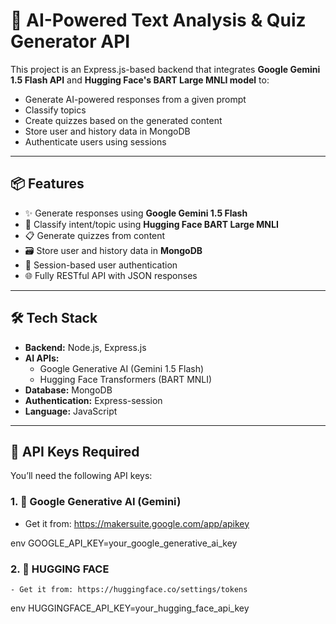 # 🚀 AI-Powered Text Analysis & Quiz Generator API

This project is an Express.js-based backend that integrates **Google Gemini 1.5 Flash API** and **Hugging Face's BART Large MNLI model** to:
- Generate AI-powered responses from a given prompt
- Classify topics
- Create quizzes based on the generated content
- Store user and history data in MongoDB
- Authenticate users using sessions

---

## 📦 Features

- ✨ Generate responses using **Google Gemini 1.5 Flash**
- 🧠 Classify intent/topic using **Hugging Face BART Large MNLI**
- 📋 Generate quizzes from content
- 🗃️ Store user and history data in **MongoDB**
- 🔐 Session-based user authentication
- 🌐 Fully RESTful API with JSON responses

---

## 🛠️ Tech Stack

- **Backend:** Node.js, Express.js
- **AI APIs:** 
  - Google Generative AI (Gemini 1.5 Flash)
  - Hugging Face Transformers (BART MNLI)
- **Database:** MongoDB
- **Authentication:** Express-session
- **Language:** JavaScript

---

## 🔐 API Keys Required

You’ll need the following API keys:

### 1. 🔑 Google Generative AI (Gemini)
- Get it from: https://makersuite.google.com/app/apikey

env
GOOGLE_API_KEY=your_google_generative_ai_key
### 2. 🔑 HUGGING FACE
	- Get it from: https://huggingface.co/settings/tokens
env
HUGGINGFACE_API_KEY=your_hugging_face_api_key
